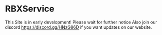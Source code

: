 # RBXService
This Site is in early development! Please wait for further notice
Also join our discord https://discord.gg/HNzG86D if you want updates on our website.
 

